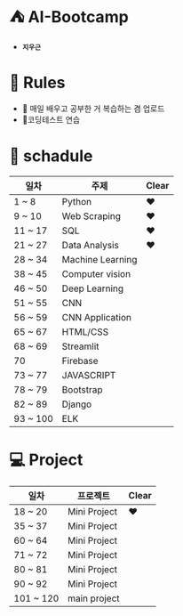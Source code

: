 # :tent: AI-Bootcamp
- **```지우근```**

# :scroll: Rules
- :newspaper: 매일 배우고 공부한 거 복습하는 겸 업로드
- :star2:코딩테스트 연습

# :calendar: schadule

| 일차 | 주제 | Clear |
| ----- | -------| --- |
| 1 ~ 8 | Python | :heart: |
| 9 ~ 10 | Web Scraping | :heart: |
| 11 ~ 17 | SQL | :heart: |
| 21 ~ 27 | Data Analysis | :heart: |
| 28 ~ 34 | Machine Learning |
| 38 ~ 45 | Computer vision |
| 46 ~ 50 | Deep Learning |
| 51 ~ 55 | CNN |
| 56 ~ 59 | CNN Application |
| 65 ~ 67 | HTML/CSS |
| 68 ~ 69 | Streamlit |
| 70 | Firebase |
| 73 ~ 77 | JAVASCRIPT |
| 78 ~ 79 | Bootstrap |
| 82 ~ 89 | Django |
| 93 ~ 100 | ELK |

# :computer: Project

| 일차 | 프로젝트 | Clear |
| ------- | -------- | --- |
| 18 ~ 20 | Mini Project | :heart: |
| 35 ~ 37 | Mini Project |
| 60 ~ 64 | Mini Project |
| 71 ~ 72 | Mini Project |
| 80 ~ 81 | Mini Project |
| 90 ~ 92 | Mini Project |
| 101 ~ 120 | main project |
